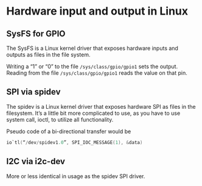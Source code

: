 Hardware input and output in Linux
==================================

SysFS for GPIO
--------------
The SysFS is a Linux kernel driver that exposes hardware inputs and outputs as files in the file system.

Writing a “1” or “0” to the file `/sys/class/gpio/gpio1` sets the output. Reading from the file `/sys/class/gpio/gpio1` reads the value on that pin.

SPI via spidev
--------------
The spidev is a Linux kernel driver that exposes hardware SPI as files in the filesystem. It’s a little bit more complicated to use, as you have to use system call, ioctl, to utilize all functionality.

Pseudo code of a bi-directional transfer would be

```c
io`tl(“/dev/spidev1.0”, SPI_IOC_MESSAGE(1), &data)
```

I2C via i2c-dev
---------------
More or less identical in usage as the spidev SPI driver.